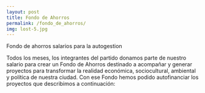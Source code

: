 ```yaml
---
layout: post
title: Fondo de Ahorros
permalink: /fondo_de_ahorros/
img: lost-5.jpg
---
```


Fondo de ahorros salarios para la autogestion

Todos los meses, los integrantes del partido donamos parte de nuestro salario para crear un Fondo de Ahorros destinado a acompañar y generar proyectos para transformar la realidad económica, sociocultural, ambiental y política de nuestra ciudad. Con ese Fondo hemos podido autofinanciar los proyectos que describimos a continuación:
